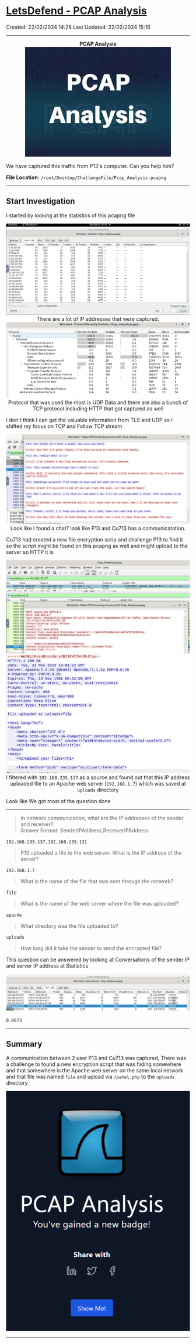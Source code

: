 # [LetsDefend - PCAP Analysis](https://app.letsdefend.io/challenge/pcap-analysis)
Created: 22/02/2024 14:28
Last Updated: 22/02/2024 15:16
* * *
<div align=center>

**PCAP Analysis**
![6b0df1791fdcf814308866740fa93af3.png](/_resources/6b0df1791fdcf814308866740fa93af3.png)
</div>
We have captured this traffic from P13's computer. Can you help him?

**File Location:** `/root/Desktop/ChallengeFile/Pcap_Analysis.pcapng`

* * *
## Start Investigation
I started by looking at the statistics of this pcapng file
<div align=center>

![a6856e21ec5291c711c20b658e2ea985.png](/_resources/a6856e21ec5291c711c20b658e2ea985.png)
There are a lot of IP addresses that were captured.
![6feb7df4c4f9b883ca78e7c6b6efc3d8.png](/_resources/6feb7df4c4f9b883ca78e7c6b6efc3d8.png)
Protocol that was used the most is UDP Data and there are also a bunch of TCP protocol including HTTP that got captured as well
</div>

I don't think I can get the valuable information from TLS and UDP so I shifted my focus on TCP and Follow TCP stream
<div align=center>

![80f1f38ee22f51e7343652ecccf7cb96.png](/_resources/80f1f38ee22f51e7343652ecccf7cb96.png)
Look like I found a chat? look like P13 and Cu713 has a communicatation.
</div>
Cu713 had created a new file encryption scrip and challenge P13 to find it so the script might be found on this pcapng as well and might upload to the server so HTTP it is

<div align=center>

![ba3af9733ccaf3d7cd7a07ce543a2a3d.png](/_resources/ba3af9733ccaf3d7cd7a07ce543a2a3d.png)
![5964e7766f1805ec6e1493802ed9ea3b.png](/_resources/5964e7766f1805ec6e1493802ed9ea3b.png)
![a504f594617883e883d93c46ee297a8f.png](/_resources/a504f594617883e883d93c46ee297a8f.png)
I filtered with `192.168.235.137` as a source and found out that this IP address uploaded file to an Apache web server (`192.168.1.7`) which was saved at `uploads` directory
</div>

Look like We got most of the question done

* * *
> In network communication, what are the IP addresses of the sender and receiver? <br>
Answer Format: SenderIPAddress,ReceiverIPAddress
```
192.168.235.137,192.168.235.131
```

> P13 uploaded a file to the web server. What is the IP address of the server?
```
192.168.1.7
```

>What is the name of the file that was sent through the network?
```
file
```

>What is the name of the web server where the file was uploaded?
```
apache
```

>What directory was the file uploaded to?
```
uploads
```

> How long did it take the sender to send the encrypted file?

This question can be answered by looking at Conversations of the sender IP and server IP address at Statistics
<div align=center>

![91ed640fc265097b72367123cb99f50d.png](/_resources/91ed640fc265097b72367123cb99f50d.png)
</div>


```
0.0073
```

* * *
## Summary
A communication between 2 user P13 and Cu713 was captured, There was a challenge to found a new encryption script that was hiding somewhere and that somewhere is the Apache web server on the same local network and that file was named `file` and upload via `/panel.php` to the `uploads` directory

<div align=center>

![25270d42296731ae833d1f134360de22.png](/_resources/25270d42296731ae833d1f134360de22.png)
</div>

* * *